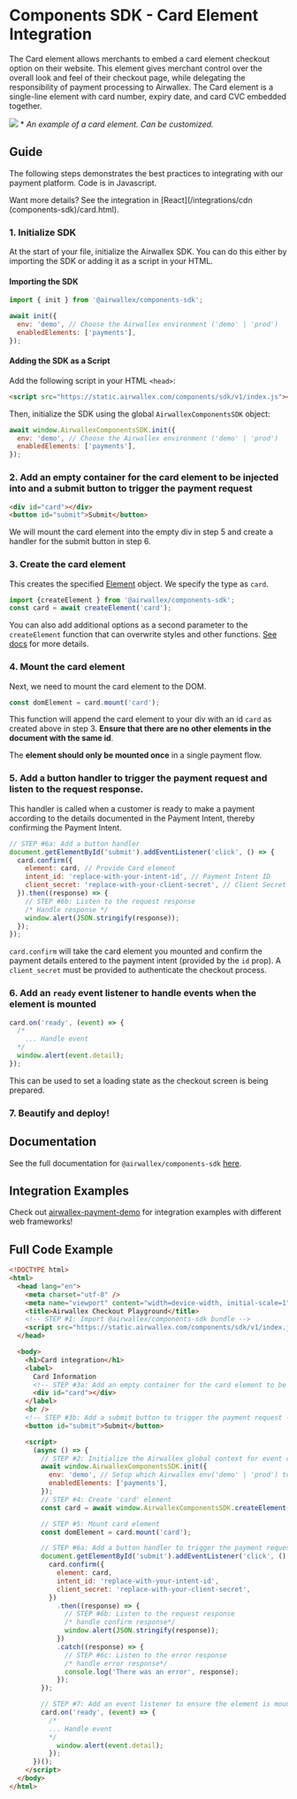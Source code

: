 # Components SDK - Card Element Integration

The Card element allows merchants to embed a card element checkout option on their website. This element gives merchant control over the overall look and feel of their checkout page, while delegating the responsibility of payment processing to Airwallex. The Card element is a single-line element with card number, expiry date, and card CVC embedded together.

![](assets/card.png) \* _An example of a card element. Can be customized._

## Guide

The following steps demonstrates the best practices to integrating with our payment platform. Code is in Javascript.

Want more details? See the integration in [React](/integrations/cdn (components-sdk)/card.html).

### 1. Initialize SDK

At the start of your file, initialize the Airwallex SDK. You can do this either by importing the SDK or adding it as a script in your HTML.

#### Importing the SDK

```js
import { init } from '@airwallex/components-sdk';

await init({
  env: 'demo', // Choose the Airwallex environment ('demo' | 'prod')
  enabledElements: ['payments'],
});
```

#### Adding the SDK as a Script

Add the following script in your HTML `<head>`:

```html
<script src="https://static.airwallex.com/components/sdk/v1/index.js"></script>
```

Then, initialize the SDK using the global `AirwallexComponentsSDK` object:

```js
await window.AirwallexComponentsSDK.init({
  env: 'demo', // Choose the Airwallex environment ('demo' | 'prod')
  enabledElements: ['payments'],
});
```

### 2. Add an empty container for the card element to be injected into and a submit button to trigger the payment request

```html
<div id="card"></div>
<button id="submit">Submit</button>
```

We will mount the card element into the empty div in step 5 and create a handler for the submit button in step 6.

### 3. Create the card element

This creates the specified [Element](/docs-components-sdk#Element) object. We specify the type as `card`.

```js
import {createElement } from '@airwallex/components-sdk';
const card = await createElement('card');
```

You can also add additional options as a second parameter to the `createElement` function that can overwrite styles and other functions. [See docs](/docs-components-sdk#createElement) for more details.

### 4. Mount the card element

Next, we need to mount the card element to the DOM.

```js
const domElement = card.mount('card');
```

This function will append the card element to your div with an id `card` as created above in step 3. **Ensure that there are no other elements in the document with the same id**.

The **element should only be mounted once** in a single payment flow.

### 5. Add a button handler to trigger the payment request and listen to the request response.

This handler is called when a customer is ready to make a payment according to the details documented in the Payment Intent, thereby confirming the Payment Intent.

```js
// STEP #6a: Add a button handler
document.getElementById('submit').addEventListener('click', () => {
  card.confirm({
    element: card, // Provide Card element
    intent_id: 'replace-with-your-intent-id', // Payment Intent ID
    client_secret: 'replace-with-your-client-secret', // Client Secret
  }).then((response) => {
    // STEP #6b: Listen to the request response
    /* Handle response */
    window.alert(JSON.stringify(response));
  });
});
```

`card.confirm` will take the card element you mounted and confirm the payment details entered to the payment intent (provided by the `id` prop). A `client_secret` must be provided to authenticate the checkout process.

### 6. Add an `ready` event listener to handle events when the element is mounted

```js
card.on('ready', (event) => {
  /*
    ... Handle event
  */
  window.alert(event.detail);
});
```

This can be used to set a loading state as the checkout screen is being prepared.

### 7. Beautify and deploy!

## Documentation

See the full documentation for `@airwallex/components-sdk` [here](https://www.airwallex.com/docs/js/payments/card/).

## Integration Examples

Check out [airwallex-payment-demo](/../../tree/master) for integration examples with different web frameworks!

## Full Code Example

```html
<!DOCTYPE html>
<html>
  <head lang="en">
    <meta charset="utf-8" />
    <meta name="viewport" content="width=device-width, initial-scale=1" />
    <title>Airwallex Checkout Playground</title>
    <!-- STEP #1: Import @airwallex/components-sdk bundle -->
    <script src="https://static.airwallex.com/components/sdk/v1/index.js"></script>
  </head>

  <body>
    <h1>Card integration</h1>
    <label>
      Card Information
      <!-- STEP #3a: Add an empty container for the card element to be injected into -->
      <div id="card"></div>
    </label>
    <br />
    <!-- STEP #3b: Add a submit button to trigger the payment request -->
    <button id="submit">Submit</button>

    <script>
      (async () => {
        // STEP #2: Initialize the Airwallex global context for event communication
        await window.AirwallexComponentsSDK.init({
          env: 'demo', // Setup which Airwallex env('demo' | 'prod') to integrate with
          enabledElements: ['payments'],
        });
        // STEP #4: Create 'card' element
        const card = await window.AirwallexComponentsSDK.createElement('card');

        // STEP #5: Mount card element
        const domElement = card.mount('card');

        // STEP #6a: Add a button handler to trigger the payment request
        document.getElementById('submit').addEventListener('click', () => {
          card.confirm({
            element: card,
            intent_id: 'replace-with-your-intent-id',
            client_secret: 'replace-with-your-client-secret',
          })
            .then((response) => {
              // STEP #6b: Listen to the request response
              /* handle confirm response*/
              window.alert(JSON.stringify(response));
            })
            .catch((response) => {
              // STEP #6c: Listen to the error response
              /* handle error response*/
              console.log('There was an error', response);
            });
        });

        // STEP #7: Add an event listener to ensure the element is mounted
        card.on('ready', (event) => {
          /*
          ... Handle event
          */
            window.alert(event.detail);
          });
      })();
    </script>
  </body>
</html>
```
